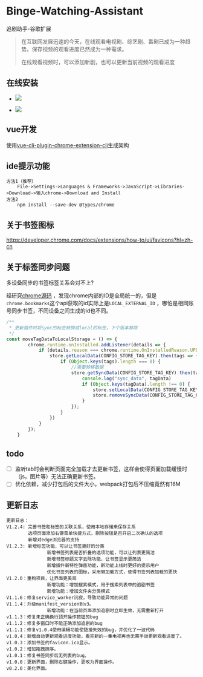 # Binge-Watching-Assistant

追剧助手-谷歌扩展

> 在互联网发展迅速的今天，在线观看电视剧、综艺剧、番剧已成为一种趋势。保存视频的观看进度已然成为一种需求。
>
> 在线观看视频时，可以添加新剧，也可以更新当前视频的观看进度

## 在线安装

- <a href="https://chrome.google.com/webstore/detail/%E8%BF%BD%E5%89%A7%E5%8A%A9%E6%89%8B/pbnnheibacpamfaendimogbeaeciglpo" title="已在 Chrome Web Store 市场上发布的版本">![](https://img.shields.io/chrome-web-store/v/pbnnheibacpamfaendimogbeaeciglpo.svg?label=Google%20Chrome)</a>

- <a href="https://microsoftedge.microsoft.com/addons/detail/%E8%BF%BD%E5%89%A7%E5%8A%A9%E6%89%8B/kijikbnlbgddamolcfnlelppffpkkmla" title="已在 Microsoft Edge 上发布的版本">![](https://img.shields.io/badge/dynamic/json?label=Edge%20Addons&prefix=v&query=%24.version&url=https%3A%2F%2Fmicrosoftedge.microsoft.com%2FAddons%2Fgetproductdetailsbycrxid%2Fkijikbnlbgddamolcfnlelppffpkkmla)</a>

## vue开发

使用[vue-cli-plugin-chrome-extension-cli](https://github.com/sanyu1225/vue-cli-plugin-chrome-extension-cli)生成架构

## ide提示功能

    方法1（推荐） 
        File->Settings->Languages & Frameworks->JavaScript->Libraries->Download->输入chrome->Download and Install
    方法2
        npm install --save-dev @types/chrome

## 关于书签图标

https://developer.chrome.com/docs/extensions/how-to/ui/favicons?hl=zh-cn

## 关于标签同步问题

多设备同步的书签标签关系会对不上?

经研究[chrome源码](https://source.chromium.org/chromium/chromium/src/+/main:components/sync_bookmarks/bookmark_data_type_processor.cc;l=765)
，发现chrome内部的ID是全局统一的，但是`chrome.bookmarks`这个api获取的id实际上是`LOCAL_EXTERNAL_ID`
，哪怕是相同账号同步书签，不同设备之间生成的id也不同。

```javascript
/**
 * 更新插件时将sync的标签转换成local的标签，下个版本移除
 */
const moveTagDataToLocalStorage = () => {
        chrome.runtime.onInstalled.addListener(details => {
            if (details.reason === chrome.runtime.OnInstalledReason.UPDATE && details.previousVersion === '1.2.4') {
                store.getLocalData(CONFIG_STORE_TAG_KEY).then(tags => {
                    if (Object.keys(tags).length === 0) {
                        //需要转移数据
                        store.getSyncData(CONFIG_STORE_TAG_KEY).then(tagData => {
                            console.log("sync_data", tagData)
                            if (Object.keys(tagData).length !== 0) {
                                store.setLocalData(CONFIG_STORE_TAG_KEY, tagData);
                                store.removeSyncData(CONFIG_STORE_TAG_KEY);
                            }
                        });
                    }
                })
            }
        });
    }
```

## todo

- [ ] 监听tab时会判断页面完全加载才去更新书签，这样会使得页面加载缓慢时（js，图片等）无法正确更新书签。
- [ ] 优化依赖，减少打包后的文件大小，webpack打包后不压缩竟然有16M

## 更新日志

```text
更新日志：
V1.2.4: 完善书签和标签的关联关系，使用本地存储来保存关系
        选项页面添加右键菜单快捷方式，删除按钮是否开启二次确认的选项
        新增对edge浏览器的支持
V1.2.3: 新增标签功能，可以让书签更好的分类
               新增书签列表是否折叠的选项功能，可以让列表更简洁
               新增书签标题文字去除功能，让书签显示更简洁
               新增插件新特性弹窗功能，新功能上线时更好的提示用户
               优化书签列表的图标，采用懒加载方式，使得书签列表加载的更快
V1.2.0：重构项目，让界面更美观
               新增功能：增加搜索模式，用于搜索列表中的追剧书签
               新增功能：增加文件夹分类模式
V1.1.6：修复service_worker沉寂，导致功能异常的问题
V1.1.4：升级manifest_version到v3。
               新增功能：在当前页面添加追剧时立即生效，无需重新打开
v1.1.3：修复未正确换行顶开操作按钮的bug
v1.1.2：修复多窗口时不能正确添加追剧的bug
v1.1.1：修复v1.0.4使用编辑功能使链接失效的bug，并优化了一波代码
v1.0.4：新增自动更新观看进度功能，看完新的一集电视再也无需手动更新观看进度了。
v1.0.3：添加书签的favicon.ico显示。
v1.0.2：增加拖拽排序。
v1.0.1：修复书签同步后无列表的bug。
v1.0.0：更新界面，删除右键操作，更改为界面操作。
v0.2.0：美化界面。
```
